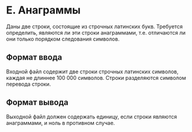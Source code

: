 # E. Анаграммы

Даны две строки, состоящие из строчных латинских букв. Требуется определить, являются ли эти строки анаграммами, т.е. отличаются ли они только порядком следования символов.


## Формат ввода

Входной файл содержит две строки строчных латинских символов, каждая не длиннее 100 000 символов. Строки разделяются символом перевода строки.


## Формат вывода

Выходной файл должен содержать единицу, если строки являются анаграммами, и ноль в противном случае.
